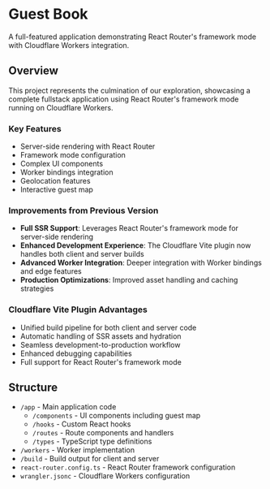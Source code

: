 # Guest Book

A full-featured application demonstrating React Router's framework mode with Cloudflare Workers integration.

## Overview

This project represents the culmination of our exploration, showcasing a complete fullstack application using React Router's framework mode running on Cloudflare Workers.

### Key Features

- Server-side rendering with React Router
- Framework mode configuration
- Complex UI components
- Worker bindings integration
- Geolocation features
- Interactive guest map

### Improvements from Previous Version

- **Full SSR Support**: Leverages React Router's framework mode for server-side rendering
- **Enhanced Development Experience**: The Cloudflare Vite plugin now handles both client and server builds
- **Advanced Worker Integration**: Deeper integration with Worker bindings and edge features
- **Production Optimizations**: Improved asset handling and caching strategies

### Cloudflare Vite Plugin Advantages

- Unified build pipeline for both client and server code
- Automatic handling of SSR assets and hydration
- Seamless development-to-production workflow
- Enhanced debugging capabilities
- Full support for React Router's framework mode

## Structure

- `/app` - Main application code
    - `/components` - UI components including guest map
    - `/hooks` - Custom React hooks
    - `/routes` - Route components and handlers
    - `/types` - TypeScript type definitions
- `/workers` - Worker implementation
- `/build` - Build output for client and server
- `react-router.config.ts` - React Router framework configuration
- `wrangler.jsonc` - Cloudflare Workers configuration
